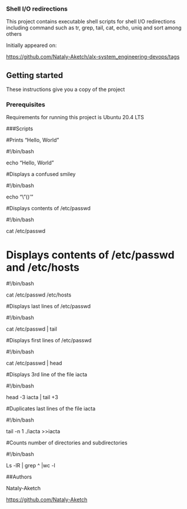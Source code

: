 

### Shell I/O redirections

This project contains executable shell scripts for shell I/O redirections including command such as tr, grep, tail, cat, echo, uniq and sort among others

Initially appeared on:

https://github.com/Nataly-Aketch/alx-system_engineering-devops/tags

## Getting started

These instructions give you a copy of the project

### Prerequisites

Requirements for running this project is Ubuntu 20.4 LTS

###Scripts

#Prints “Hello, World”

#!/bin/bash

echo “Hello, World”

#Displays a confused smiley

#!/bin/bash

echo “\”()’”

#Displays contents of /etc/passwd

#!/bin/bash

cat /etc/passwd

# Displays contents of /etc/passwd and /etc/hosts

#!/bin/bash

cat /etc/passwd /etc/hosts

#Displays last lines of /etc/passwd

#!/bin/bash

cat /etc/passwd | tail

#Displays first lines of /etc/passwd

#!/bin/bash

cat /etc/passwd | head

#Displays 3rd line of the file iacta

#!/bin/bash

head -3 iacta | tail +3

#Duplicates last lines of the file iacta

#!/bin/bash

tail -n 1 ./iacta >>iacta

#Counts number of directories and subdirectories

 #!/bin/bash

Ls -lR | grep ^ |wc -l

##Authors

Nataly-Aketch

https://github.com/Nataly-Aketch







